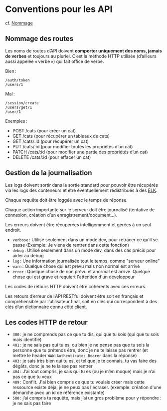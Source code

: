 # Conventions pour les API

cf. [Nommage](/conventions/api-restful)

## Nommage des routes

Les noms de routes d’API doivent **comporter uniquement des noms, jamais de verbes** et toujours au pluriel. C’est la méthode HTTP utilisée (d’ailleurs aussi appelée « verbe ») qui fait office de verbe.

Bien :

```
/auth/token
/users/1
```

Mal :

```
/session/create
/users/get/1
/user/1
```

Exemples :

- POST /cats (pour créer un cat)
- GET /cats (pour récupérer un tableaux de cats)
- GET /cats/:id (pour récupérer un cat)
- PUT /cats/:id (pour modifier toutes les propriétés d’un cat)
- PATCH /cats/:id (pour modifier une partie des propriétés d’un cat)
- DELETE /cats/:id (pour effacer un cat)

## Gestion de la journalisation

Les logs doivent sortir dans la sortie standard pour pouvoir être récupérés via les logs des conteneurs et être éventuellement redistribués à des [ELK](https://www.elastic.co/fr/elastic-stack/).

Chaque requête doit être loggée avec le temps de réponse.

Chaque action importante sur le serveur doit être journalisé (tentative de connexion, création d’un enregistrement/document...).

Les erreurs doivent être récupérées intelligemment et gérées à un seul endroit.

- `verbose` : Utilisé seulement dans un mode dev, pour retracer ce qu'il se passe (Exemple: Je viens de rentrer dans cette fonction)
- `debug` : Utilisé seulement dans un mode dev, dans des cas précis pour aider au debug
- `log` : Une information journalisée tout le temps, comme "serveur online"
- `warn` : Quelque chose qui est prévu mais non normal est arrivé
- `error` : Quelque chose de non prévu et anormal est arrivé. Quelque chose qui est grave et requiert l'attention d'un développeur

Les codes de retours HTTP doivent être cohérents avec ces erreurs.

Les retours d’erreur de l’API RESTful doivent être soit en français et compréhensible par l’utilisateur final, soit en clés qui correspondent à des clés d’un dictionnaire connu côté client.

## Les codes HTTP de retour

- `400` : je ne comprends pas ce que tu dis, qui que tu sois (qui que tu sois mais identifié)
- `401` : je ne sais pas qui tu es, ou bien je ne pense pas que tu sois la personne que tu prétends être, donc je ne te laisse pas rentrer (et mettre le header `WWW-Authenticate: Bearer` dans la réponse)
- `403` : je sais très bien qui tu es, et tel que je te connais, tu vas faire des dégâts, donc je ne te laisse pas rentrer
- `404` : J’ai tout compris, je sais qui tu es (ou je m’en moque) mais je n’ai pas ce que tu veux
- `409` : Conflit. J'ai bien compris ce que tu voulais créer mais cette ressource existe déjà, je ne peux pas l'écraser. (exemple: création d'une démarche avec un id de référence existante)
- `500` : j’ai compris ta requête, mais j’ai un gros problème pour y répondre : je ne sais pas faire
